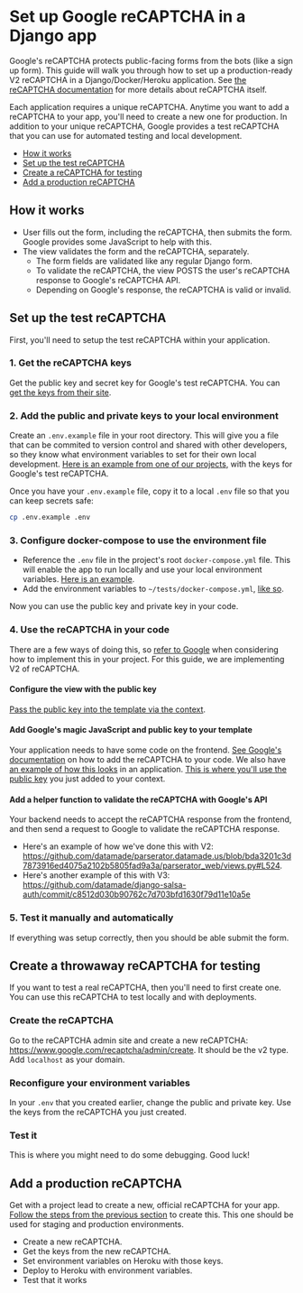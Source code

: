 # Set up Google reCAPTCHA in a Django app
Google's reCAPTCHA protects public-facing forms from the bots (like a sign up form). This guide will walk you through how to set up a production-ready V2 reCAPTCHA in a Django/Docker/Heroku application. See [the reCAPTCHA documentation](https://developers.google.com/recaptcha/intro) for more details about reCAPTCHA itself.

Each application requires a unique reCAPTCHA. Anytime you want to add a reCAPTCHA to your app, you'll need to create a new one for production. In addition to your unique reCAPTCHA, Google provides a test reCAPTCHA that you can use for automated testing and local development. 

- [How it works](#how-it-works)
- [Set up the test reCAPTCHA](#set-up-the-test-recaptcha)
- [Create a reCAPTCHA for testing](#create-a-throwaway-recaptcha-for-testing)
- [Add a production reCAPTCHA](#add-a-production-recaptcha)

## How it works
- User fills out the form, including the reCAPTCHA, then submits the form. Google provides some JavaScript to help with this.
- The view validates the form and the reCAPTCHA, separately.
  - The form fields are validated like any regular Django form.
  - To validate the reCAPTCHA, the view POSTS the user's reCAPTCHA response to Google's reCAPTCHA API.
  - Depending on Google's response, the reCAPTCHA is valid or invalid.

## Set up the test reCAPTCHA
First, you'll need to setup the test reCAPTCHA within your application.

### 1. Get the reCAPTCHA keys
Get the public key and secret key for Google's test reCAPTCHA. You can [get the keys from their site](https://developers.google.com/recaptcha/docs/faq#id-like-to-run-automated-tests-with-recaptcha.-what-should-i-do).


### 2. Add the public and private keys to your local environment
Create an `.env.example` file in your root directory. This will give you a file that can be commited to version control and shared with other developers, so they know what environment variables to set for their own local development. [Here is an example from one of our projects](https://github.com/datamade/parserator.datamade.us/blob/bda3201c3d7873916ed4075a2102b5805fad9a3a/.env.example#L9), with the keys for Google's test reCAPTCHA.

Once you have your `.env.example` file, copy it to a local `.env` file so that you can keep secrets safe: 
```bash
cp .env.example .env
```

### 3. Configure docker-compose to use the environment file
- Reference the `.env` file in the project's root `docker-compose.yml` file. This will enable the app to run locally and use your local environment variables. [Here is an example](https://github.com/datamade/parserator.datamade.us/blob/bda3201c3d7873916ed4075a2102b5805fad9a3a/docker-compose.yml#L26).
- Add the environment variables to `~/tests/docker-compose.yml`, [like so](https://github.com/datamade/parserator.datamade.us/blob/bda3201c3d7873916ed4075a2102b5805fad9a3a/tests/docker-compose.yml#L13).

Now you can use the public key and private key in your code.

### 4. Use the reCAPTCHA in your code
There are a few ways of doing this, so [refer to Google](https://developers.google.com/recaptcha/intro) when considering how to implement this in your project. For this guide, we are implementing V2 of reCAPTCHA.

#### Configure the view with the public key
[Pass the public key into the template via the context](https://github.com/datamade/parserator.datamade.us/blob/bda3201c3d7873916ed4075a2102b5805fad9a3a/parserator_web/views.py#L519).

#### Add Google's magic JavaScript and public key to your template
Your application needs to have some code on the frontend. [See Google's documentation](https://developers.google.com/recaptcha/docs/display#auto_render) on how to add the reCAPTCHA to your code. We also have [an example of how this looks](https://github.com/datamade/parserator.datamade.us/blob/bda3201c3d7873916ed4075a2102b5805fad9a3a/parserator_web/templates/parserator_web/sign_up.html#L64) in an application. [This is where you'll use the public key](https://github.com/datamade/parserator.datamade.us/blob/bda3201c3d7873916ed4075a2102b5805fad9a3a/parserator_web/templates/parserator_web/sign_up.html#L53) you just added to your context.


#### Add a helper function to validate the reCAPTCHA with Google's API
Your backend needs to accept the reCAPTCHA response from the frontend, and then send a request to Google to validate the reCAPTCHA response. 
- Here's an example of how we've done this with V2: https://github.com/datamade/parserator.datamade.us/blob/bda3201c3d7873916ed4075a2102b5805fad9a3a/parserator_web/views.py#L524.
- Here's another example of this with V3: https://github.com/datamade/django-salsa-auth/commit/c8512d030b90762c7d703bfd1630f79d11e10a5e

### 5. Test it manually and automatically
If everything was setup correctly, then you should be able submit the form.

## Create a throwaway reCAPTCHA for testing
If you want to test a real reCAPTCHA, then you'll need to first create one. You can use this reCAPTCHA to test locally and with deployments.

### Create the reCAPTCHA
Go to the reCAPTCHA admin site and create a new reCAPTCHA: https://www.google.com/recaptcha/admin/create. It should be the v2 type. Add `localhost` as your domain.

### Reconfigure your environment variables
In your `.env` that you created earlier, change the public and private key. Use the keys from the reCAPTCHA you just created.

### Test it
This is where you might need to do some debugging. Good luck!


## Add a production reCAPTCHA
Get with a project lead to create a new, official reCAPTCHA for your app. [Follow the steps from the previous section](#create-the-recaptcha) to create this. This one should be used for staging and production environments. 

- Create a new reCAPTCHA.
- Get the keys from the new reCAPTCHA.
- Set environment variables on Heroku with those keys.
- Deploy to Heroku with environment variables.
- Test that it works
